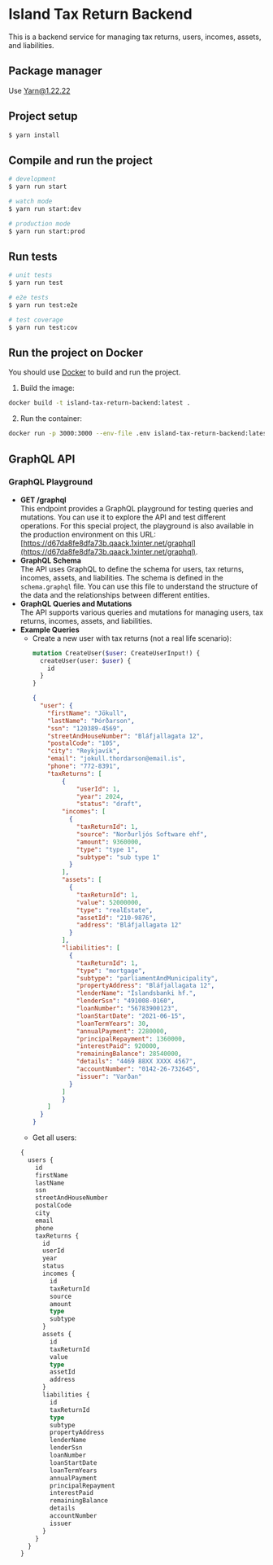 # Island Tax Return Backend
This is a backend service for managing tax returns, users, incomes, assets, and liabilities.

## Package manager
Use Yarn@1.22.22

## Project setup

```bash
$ yarn install
```

## Compile and run the project

```bash
# development
$ yarn run start

# watch mode
$ yarn run start:dev

# production mode
$ yarn run start:prod
```

## Run tests

```bash
# unit tests
$ yarn run test

# e2e tests
$ yarn run test:e2e

# test coverage
$ yarn run test:cov
```


## Run the project on Docker
You should use [Docker](https://www.docker.com/) to build and run the project.
1. Build the image:
```bash
docker build -t island-tax-return-backend:latest .
```
2. Run the container:
```bash
docker run -p 3000:3000 --env-file .env island-tax-return-backend:latest
```


## GraphQL API
### GraphQL Playground
- **GET /graphql**  
  This endpoint provides a GraphQL playground for testing queries and mutations. You can use it to explore the API and test different operations. For this special project, the playground is also available in the production environment on this URL: [https://d67da8fe8dfa73b.qaack.1xinter.net/graphql](https://d67da8fe8dfa73b.qaack.1xinter.net/graphql).
- **GraphQL Schema**  
  The API uses GraphQL to define the schema for users, tax returns, incomes, assets, and liabilities. The schema is defined in the `schema.graphql` file. You can use this file to understand the structure of the data and the relationships between different entities.
- **GraphQL Queries and Mutations**  
  The API supports various queries and mutations for managing users, tax returns, incomes, assets, and liabilities.
- **Example Queries**
  - Create a new user with tax returns (not a real life scenario):
    ```graphql
    mutation CreateUser($user: CreateUserInput!) {
      createUser(user: $user) {
        id
      }
    }
    ```
    ```JSON
    {
      "user": {
        "firstName": "Jökull",
        "lastName": "Þórðarson",
        "ssn": "120389-4569",
        "streetAndHouseNumber": "Bláfjallagata 12",
        "postalCode": "105",
        "city": "Reykjavík",
        "email": "jokull.thordarson@email.is",
        "phone": "772-8391",
        "taxReturns": [
            {
                "userId": 1,
                "year": 2024,
                "status": "draft",
            "incomes": [
              {
                "taxReturnId": 1,
                "source": "Norðurljós Software ehf",
                "amount": 9360000,
                "type": "type 1",
                "subtype": "sub type 1"
              }
            ],
            "assets": [
              {
                "taxReturnId": 1,
                "value": 52000000,
                "type": "realEstate",
                "assetId": "210-9876",
                "address": "Bláfjallagata 12"
              }
            ],
            "liabilities": [
              {
                "taxReturnId": 1,
                "type": "mortgage",
                "subtype": "parliamentAndMunicipality",
                "propertyAddress": "Bláfjallagata 12",
                "lenderName": "Íslandsbanki hf.",
                "lenderSsn": "491008-0160",
                "loanNumber": "56783900123",
                "loanStartDate": "2021-06-15",
                "loanTermYears": 30,
                "annualPayment": 2280000,
                "principalRepayment": 1360000,
                "interestPaid": 920000,
                "remainingBalance": 28540000,
                "details": "4469 88XX XXXX 4567",
                "accountNumber": "0142-26-732645",
                "issuer": "Varðan"
              }
            ]
            }
        ]
      }
    }
    ```
  - Get all users:
  ```graphql
  {
    users {
      id
      firstName
      lastName
      ssn
      streetAndHouseNumber
      postalCode
      city
      email
      phone
      taxReturns {
        id
        userId
        year
        status
        incomes {
          id
          taxReturnId
          source
          amount
          type
          subtype
        }
        assets {
          id
          taxReturnId
          value
          type
          assetId
          address
        }
        liabilities {
          id
          taxReturnId
          type
          subtype
          propertyAddress
          lenderName
          lenderSsn
          loanNumber
          loanStartDate
          loanTermYears
          annualPayment
          principalRepayment
          interestPaid
          remainingBalance
          details
          accountNumber
          issuer
        }
      }
    }
  }
  ```